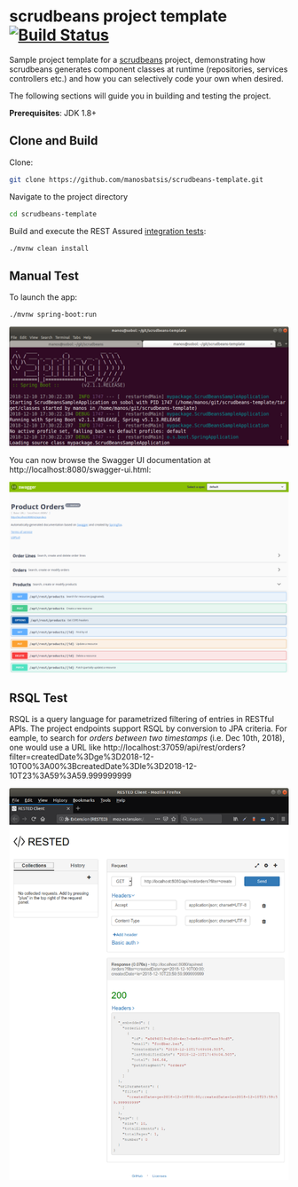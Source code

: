# scrudbeans project template [![Build Status](https://travis-ci.org/manosbatsis/scrudbeans-template.svg?branch=master)](https://travis-ci.org/manosbatsis/scrudbeans-template)

Sample project template for a [scrudbeans](https://github.com/manosbatsis/scrudbeans) project, 
demonstrating how scrudbeans generates component classes at runtime (repositories, services controllers etc.) 
and how you can selectively code your own when desired.

The following sections will guide you in building and testing the project. 

**Prerequisites**: JDK 1.8+


## Clone and Build

Clone:

```bash
git clone https://github.com/manosbatsis/scrudbeans-template.git
```

Navigate to the project directory

```bash
cd scrudbeans-template
```

Build and execute the REST Assured [integration tests](src/test/java/mypackage/test/RestServicesIntegrationTest.java):


```bash
./mvnw clean install
```

## Manual Test

To launch the app:

```bash
./mvnw spring-boot:run
```

![./mvnw spring-boot:run][spring-boot-run]


You can now browse the Swagger UI documentation at http://localhost:8080/swagger-ui.html:

![swagger-ui][swagger-ui]


## RSQL Test

RSQL is a query language for parametrized filtering of entries in RESTful APIs. The project endpoints support RSQL 
by conversion to JPA criteria. For eample, to search for _orders between two timestamps_ (i.e. Dec 10th, 2018), one would use a URL 
like http://localhost:37059/api/rest/orders?filter=createdDate%3Dge%3D2018-12-10T00%3A00%3BcreatedDate%3Dle%3D2018-12-10T23%3A59%3A59.999999999


![RSQL Example][rsql-eample]

[spring-boot-run]: etc/img/spring-boot-run.png "Manually launching app"
[swagger-ui]: etc/img/swagger-ui.png "Swagger UI"
[rsql-eample]: etc/img/rsql-eample.png "RSQL example: search between dates"

